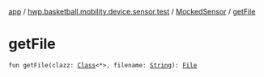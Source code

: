 [app](../../index.md) / [hwp.basketball.mobility.device.sensor.test](../index.md) / [MockedSensor](index.md) / [getFile](.)

# getFile

`fun getFile(clazz: `[`Class`](https://developer.android.com/reference/java/lang/Class.html)`<*>, filename: `[`String`](https://kotlinlang.org/api/latest/jvm/stdlib/kotlin/-string/index.html)`): `[`File`](https://developer.android.com/reference/java/io/File.html)